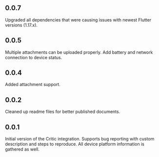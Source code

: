 ## 0.0.7
Upgraded all dependencies that were causing issues with newest Flutter versions (1.17.x).

## 0.0.5
Multiple attachments can be uploaded properly. Add battery and network connection to device status.

## 0.0.4
Added attachment support.

## 0.0.2
Cleaned up readme files for better published documents.

## 0.0.1
Initial version of the Critic integration. Supports bug reporting with custom description and steps to reproduce. All device platform information is gathered as well.